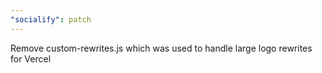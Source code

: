 ```yaml
---
"socialify": patch
---
```


Remove custom-rewrites.js which was used to handle large logo rewrites for Vercel
